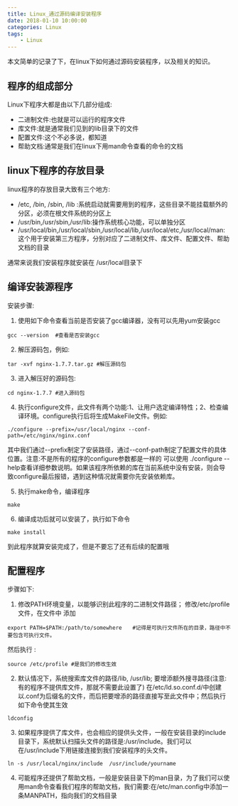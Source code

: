 ```yaml
---
title: Linux_通过源码编译安装程序
date: 2018-01-10 10:00:00
categories: Linux
tags:
    - Linux
---
```


本文简单的记录了下，在linux下如何通过源码安装程序，以及相关的知识。

<!-- more -->

## 程序的组成部分

Linux下程序大都是由以下几部分组成:

- 二进制文件:也就是可以运行的程序文件
- 库文件:就是通常我们见到的lib目录下的文件
- 配置文件:这个不必多说，都知道
- 帮助文档:通常是我们在linux下用man命令查看的命令的文档

## linux下程序的存放目录

linux程序的存放目录大致有三个地方:

- /etc, /bin, /sbin, /lib  :系统启动就需要用到的程序，这些目录不能挂载额外的分区，必须在根文件系统的分区上
- /usr/bin,/usr/sbin,/usr/lib:操作系统核心功能，可以单独分区
- /usr/local/bin,/usr/local/sbin,/usr/local/lib,/usr/local/etc,/usr/local/man:这个用于安装第三方程序，分别对应了二进制文件、库文件、配置文件、帮助文档的目录

通常来说我们安装程序就安装在 /usr/local目录下

## 编译安装源程序

安装步骤:

1. 使用如下命令查看当前是否安装了gcc编译器，没有可以先用yum安装gcc
```
gcc --version  #查看是否安装gcc
```
2. 解压源码包，例如:
```
tar -xvf nginx-1.7.7.tar.gz #解压源码包
```
3. 进入解压好的源码包:
```
cd nginx-1.7.7 #进入源码包
```
4. 执行configure文件，此文件有两个功能:1、让用户选定编译特性；2、检查编译环境。configure执行后将生成MakeFile文件。例如:
```
./configure --prefix=/usr/local/nginx --conf-path=/etc/nginx/nginx.conf
```
其中我们通过--prefix制定了安装路径，通过--conf-path制定了配置文件的具体位置。注意:不是所有的程序的configure参数都是一样的 可以使用 ./configure --help查看详细参数说明。如果该程序所依赖的库在当前系统中没有安装，则会导致configure最后报错，遇到这种情况就需要你先安装依赖库。

5. 执行make命令，编译程序
```
make
```
6. 编译成功后就可以安装了，执行如下命令
```
make install
```
到此程序就算安装完成了，但是不要忘了还有后续的配置哦

## 配置程序

步骤如下:

1. 修改PATH环境变量，以能够识别此程序的二进制文件路径；
修改/etc/profile文件，在文件中 添加
```
export PATH=$PATH:/path/to/somewhere　　#记得是可执行文件所在的目录，路径中不要包含可执行文件。
```
然后执行 :
```
source /etc/profile #是我们的修改生效 　　　
```
2. 默认情况下，系统搜索库文件的路径/lib, /usr/lib; 要增添额外搜寻路径(注意:有的程序不提供库文件，那就不需要此设置了)
在/etc/ld.so.conf.d/中创建以.conf为后缀名的文件，而后把要增添的路径直接写至此文件中；然后执行如下命令使其生效
```
ldconfig
```
3. 如果程序提供了库文件，也会相应的提供头文件，一般在安装目录的include目录下，系统默认扫描头文件的路径是:/usr/include。我们可以在/usr/include下用链接连接到我们安装程序的头文件。
```
ln -s /usr/local/nginx/include  /usr/include/yourname
```
4. 可能程序还提供了帮助文档，一般是安装目录下的man目录，为了我们可以使用man命令查看我们程序的帮助文档，我们需要:在/etc/man.config中添加一条MANPATH，指向我们的文档目录
